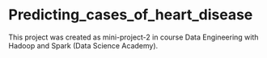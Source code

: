 # Predicting_cases_of_heart_disease
This project was created as mini-project-2 in course Data Engineering with Hadoop and Spark (Data Science Academy).
